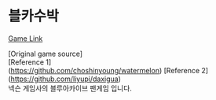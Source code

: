 # 블카수박
[Game Link](https://will-kor.github.io/bluesuika)

[Original game source]  
[Reference 1]<br/>(https://github.com/choshinyoung/watermelon)
[Reference 2]
(https://github.com/liyupi/daxigua)
  <br/>넥슨 게임사의 블루아카이브 팬게임 입니다.
